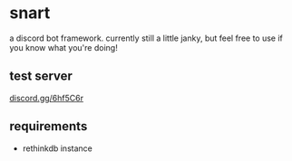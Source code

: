 snart
=====
a discord bot framework. currently still a little janky, but feel free to use if you know what you're doing!

test server
-----------
[discord.gg/6hf5C6r](https://discord.gg/6hf5C6r)

requirements
------------
- rethinkdb instance
